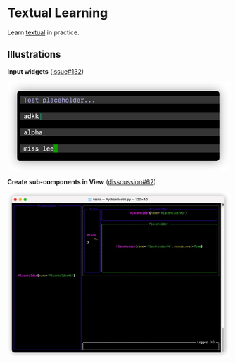 # Textual Learning

Learn [textual](https://github.com/Textualize/textual) in practice.

## Illustrations

**Input widgets** ([issue#132](https://github.com/Textualize/textual/issues/132))

![image-20220128163952974](.assets/README/image-20220128163952974.png)

**Create sub-components in View** ([disscussion#62](https://github.com/Textualize/textual/discussions/62))

![20220128-163108](.assets/README/20220128-163108.jpg)